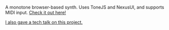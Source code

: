 A monotone browser-based synth. Uses ToneJS and NexusUI, and supports MIDI input. [Check it out here!](http://joeldarling.com/jolietone/)

[I also gave a tech talk on this project.](https://www.youtube.com/watch?v=wbMKrvYAfWY)
